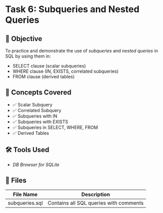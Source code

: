 # Task 6: Subqueries and Nested Queries

## 🎯 Objective

To practice and demonstrate the use of *subqueries* and *nested queries* in SQL by using them in:
- SELECT clause (scalar subqueries)
- WHERE clause (IN, EXISTS, correlated subqueries)
- FROM clause (derived tables)

## 🧠 Concepts Covered

- ✅ Scalar Subquery  
- ✅ Correlated Subquery  
- ✅ Subqueries with IN  
- ✅ Subqueries with EXISTS  
- ✅ Subqueries in SELECT, WHERE, FROM  
- ✅ Derived Tables  

## 🛠 Tools Used

- *DB Browser for SQLite*

## 📂 Files

| File Name        | Description                            |
|------------------|----------------------------------------|
| subqueries.sql | Contains all SQL queries with comments |
